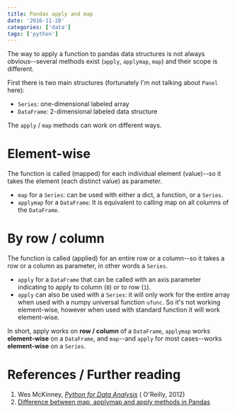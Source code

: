 ```yaml
---
title: Pandas apply and map
date: '2016-11-20'
categories: ['data']
tags: ['python']
---
```


The way to apply a function to pandas  data structures is not always obvious--several methods exist (`apply`, `applymap`, `map`) and their scope is different.

First there is two main structures (fortunately I'm not talking about `Panel` here):

* `Series`: one-dimensional labeled array
* `DataFrame`: 2-dimensional labeled data structure

The `apply` / `map` methods can work on different ways.

# Element-wise

The function is called (mapped) for each individual element (value)--so it takes the element (each distinct value) as parameter.

* `map` for a `Series`: can be used with either a dict, a function, or a `Series`.
* `applymap` for a `DataFrame`: It is equivalent to calling map on all columns of the `DataFrame`.

# By row / column

The function is called (applied) for an entire row or a column--so it takes a row or a column as parameter, in other words a `Series`.

* `apply` for a `DataFrame` that can be called with an axis parameter indicating to apply to column (`0`) or to row (`1`).
* `apply` can also be used with a `Series`: it will only work for the entire array when used with a numpy universal function `ufunc`. So it's not working element-wise, however when used with standard function it will work element-wise.

In short, apply works on **row / column** of a `DataFrame`, `applymap` works **element-wise** on a `DataFrame`, and `map`--and `apply` for most cases--works **element-wise** on a `Series`.

# References / Further reading

1. Wes McKinney, *[Python for Data Analysis](https://www.goodreads.com/book/show/14744694-python-for-data-analysis)* ( O'Reilly, 2012)
2. [Difference between map, applymap and apply methods in Pandas](http://stackoverflow.com/questions/19798153/difference-between-map-applymap-and-apply-methods-in-pandas)